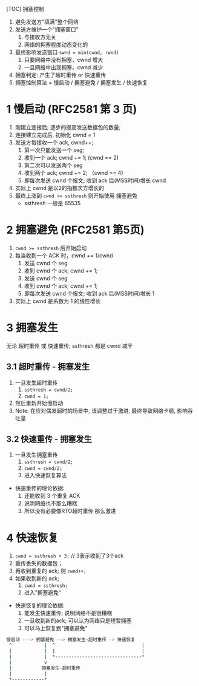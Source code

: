 [TOC]
拥塞控制
1. 避免发送方"填满"整个网络
2. 发送方维护一个"拥塞窗口"
    1. 与接收方无关
    2. 网络的拥塞程度动态变化的
3. 最终影响发送窗口 `swnd = min(cwnd, rwnd)`
    1. 只要网络中没有拥塞，cwnd 增大
    2. 一旦网络中出现拥塞，cwnd 减少
4. 拥塞判定: 产生了超时重传 or 快速重传
5. 拥塞控制算法 = 慢启动 / 拥塞避免 / 拥塞发生 / 快速恢复

# 1 慢启动 (RFC2581 第 3 页)
1. 刚建立连接后; 逐步的提高发送数据包的数量;
2. 连接建立完成后, 初始化 cwnd = 1
3. 发送方每接收一个 ack, cwnd++; 
    1. 第一次只能发送一个 seg;
    2. 收到一个 ack; cwnd += 1;  (cwnd == 2)
    3. 第二次可以发送两个 seg
    4. 收到两个 ack; cwnd += 2; （cwnd == 4)
    5. 即每次发送 cwnd 个报文; 收到 ack 后(MSS时间)增长 cwnd
4. 实际上 cwnd 是以2的指数次方增长的
5. 最终上涨到 `cwnd >= ssthresh` 则开始使用 拥塞避免
    + ssthresh 一般是 65535

# 2 拥塞避免 (RFC2581 第5页)
1. `cwnd >= ssthresh` 后开始启动
2. 每当收到一个 ACK 时，cwnd += 1/cwnd
    1. 发送 cwnd 个 seg
    2. 收到 cwnd 个 ack; cwnd += 1;
    3. 发送 cwnd 个 seg
    4. 收到 cwnd 个 ack; cwnd += 1;
    5. 即每次发送 cwnd 个报文; 收到 ack 后(MSS时间)增长 1
3. 实际上 cwnd 是系数为 1 的线性增长

# 3 拥塞发生
无论 超时重传 或 快速重传; ssthresh 都是 cwnd 减半
## 3.1 超时重传 - 拥塞发生
1. 一旦发生超时重传
    1. `ssthresh = cwnd/2;`
    2. `cwnd = 1;`
2. 然后重新开始慢启动
3. Note: 在应对偶发超时的场景中, 该调整过于激进, 最终导致网络卡顿, 影响吞吐量
## 3.2 快速重传 - 拥塞发生
1. 一旦发生拥塞重传
    1. `ssthresh = cwnd/2;`
    2. `cwnd = cwnd/2;`
    3. 进入快速恢复算法
+ 快速重传的理论依据:
    1. 还能收到 3 个重复 ACK
    2. 说明网络也不那么糟糕
    3. 所以没有必要像RTO超时重传 那么激进

# 4 快速恢复
1. `cwnd = ssthresh + 3;` // 3表示收到了3个ack
2. 重传丢失的数据包；
3. 再收到重复的 ack; 则 `cwnd++;`
4. 如果收到新的 ack;
    1. `cwnd = ssthresh;`
    2. 进入"拥塞避免"
+ 快速恢复的理论依据:
    1. 能发生快速重传; 说明网络不是很糟糕
    2. 一旦收到新的ack; 可以认为网络只是短暂拥塞
    3. 可以马上恢复到"拥塞避免"

```sh
慢启动 ---> 拥塞避免 --> 拥塞发生-超时重传 -> 快速恢复
 ^            |  ^                                |
 |            |  |                                |
 |            |  *--------------------------------*
 |            v
 |           拥塞发生-超时重传
 |            |
 *------------*
```